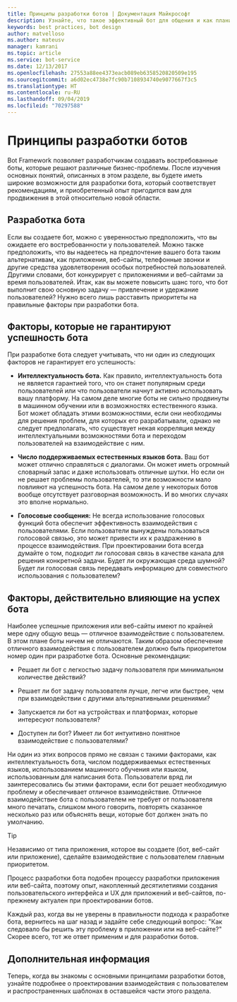 ```yaml
---
title: Принципы разработки ботов | Документация Майкрософт
description: Узнайте, что такое эффективный бот для общения и как планировать и разрабатывать ботов в соответствии со своими потребностями и для удовлетворения запросов пользователей.
keywords: best practices, bot design
author: matvelloso
ms.author: mateusv
manager: kamrani
ms.topic: article
ms.service: bot-service
ms.date: 12/13/2017
ms.openlocfilehash: 27553a88ee4373eacb089eb6358520820509e195
ms.sourcegitcommit: a6d02ec4738e7fc90b7108934740e9077667f3c5
ms.translationtype: HT
ms.contentlocale: ru-RU
ms.lasthandoff: 09/04/2019
ms.locfileid: "70297588"
---
```

# <a name="principles-of-bot-design"></a>Принципы разработки ботов

Bot Framework позволяет разработчикам создавать востребованные боты, которые решают различные бизнес-проблемы. После изучения основных понятий, описанных в этом разделе, вы будете иметь широкие возможности для разработки бота, который соответствует рекомендациям, и приобретенный опыт пригодится вам для продвижения в этой относительно новой области. 

## <a name="designing-a-bot"></a>Разработка бота

Если вы создаете бот, можно с уверенностью предположить, что вы ожидаете его востребованности у пользователей. Можно также предположить, что вы надеетесь на предпочтение вашего бота таким альтернативам, как приложения, веб-сайты, телефонные звонки и другие средства удовлетворения особых потребностей пользователей. Другими словами, бот конкурирует с приложениями и веб-сайтами за время пользователей. Итак, как вы можете повысить шанс того, что бот выполнит свою основную задачу — привлечение и удержание пользователей? Нужно всего лишь расставить приоритеты на правильные факторы при разработки бота.

## <a name="factors-that-do-not-guarantee-a-bots-success"></a>Факторы, которые не гарантируют успешность бота

При разработке бота следует учитывать, что ни один из следующих факторов не гарантирует его успешность: 

- **Интеллектуальность бота.** Как правило, интеллектуальность бота не является гарантией того, что он станет популярным среди пользователей или что пользователи начнут активно использовать вашу платформу. На самом деле многие боты не сильно продвинуты в машинном обучении или в возможностях естественного языка. Бот может обладать этими возможностями, если они необходимы для решения проблем, для которых его разрабатывали, однако не следует предполагать, что существует некая корреляция между интеллектуальными возможностями бота и переходом пользователей на взаимодействие с ним.

- **Число поддерживаемых естественных языков бота.** Ваш бот может отлично справляться с диалогами. Он может иметь огромный словарный запас и даже использовать отличные шутки. Но если он не решает проблемы пользователей, то эти возможности мало повлияют на успешность бота. На самом деле у некоторых ботов вообще отсутствует разговорная возможность. И во многих случаях это вполне нормально.

- **Голосовые сообщения:** Не всегда использование голосовых функций бота обеспечит эффективность взаимодействия с пользователями. Если пользователи вынуждены пользоваться голосовой связью, это может привести их к раздражению в процессе взаимодействия. При проектировании бота всегда думайте о том, подходит ли голосовая связь в качестве канала для решения конкретной задачи. Будет ли окружающая среда шумной? Будет ли голосовая связь передавать информацию для совместного использования с пользователем? 

## <a name="factors-that-do-influence-a-bots-success"></a>Факторы, действительно влияющие на успех бота

Наиболее успешные приложения или веб-сайты имеют по крайней мере одну общую вещь — отличное взаимодействие с пользователем. В этом плане боты ничем не отличаются. Таким образом обеспечение отличного взаимодействия с пользователем должно быть приоритетом номер один при разработке бота. Основные рекомендации:

- Решает ли бот с легкостью задачу пользователя при минимальном количестве действий?

- Решает ли бот задачу пользователя лучше, легче или быстрее, чем при взаимодействии с другими альтернативными решениями?

- Запускается ли бот на устройствах и платформах, которые интересуют пользователя?

- Доступен ли бот? Имеет ли бот интуитивно понятное взаимодействие с пользователями?

Ни один из этих вопросов прямо не связан с такими факторами, как интеллектуальность бота, числом поддерживаемых естественных языков, использованием машинного обучения или языком, использованным для написания бота. Пользователи вряд ли заинтересовались бы этими факторами, если бот решает необходимую проблему и обеспечивает отличное взаимодействие. Отличное взаимодействие бота с пользователем не требует от пользователя много печатать, слишком много говорить, повторять сказанное несколько раз или объяснять вещи, которые бот должен знать по умолчанию.

> [!TIP]
> Независимо от типа приложения, которое вы создаете (бот, веб-сайт или приложение), сделайте взаимодействие с пользователем главным приоритетом.

Процесс разработки бота подобен процессу разработки приложения или веб-сайта, поэтому опыт, накопленный десятилетиями создания пользовательского интерфейса и UX для приложений и веб-сайтов, по-прежнему актуален при проектировании ботов. 

Каждый раз, когда вы не уверены в правильности подхода к разработке бота, вернитесь на шаг назад и задайте себе следующий вопрос: "Как следовало бы решить эту проблему в приложении или на веб-сайте?" Скорее всего, тот же ответ применим и для разработки ботов. 

## <a name="next-steps"></a>Дополнительная информация

Теперь, когда вы знакомы с основными принципами разработки ботов, узнайте подробнее о проектировании взаимодействия с пользователем и распространенных шаблонах в оставшейся части этого раздела.